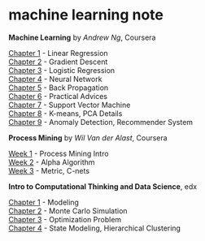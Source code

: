 # machine learning note

**Machine Learning** by *Andrew Ng*, Coursera

[Chapter 1](http://1ambda.github.io/machine-learning-week-1/) - Linear Regression  
[Chapter 2](http://1ambda.github.io/machine-learning-week-2/) - Gradient Descent  
[Chapter 3](http://1ambda.github.io/machine-learning-week-3/) - Logistic Regression  
[Chapter 4](http://1ambda.github.io/machine-learning-week-4/) - Neural Network  
[Chapter 5](http://1ambda.github.io/machine-learning-week-5/) - Back Propagation  
[Chapter 6](http://1ambda.github.io/machine-learning-week-6/) - Practical Advices  
[Chapter 7](http://1ambda.github.io/machine-learning-week-7/) - Support Vector Machine  
[Chapter 8](http://1ambda.github.io/machine-learning-week-8/) - K-means, PCA Details   
[Chapter 9](http://1ambda.github.io/machine-learning-week-9/) - Anomaly Detection, Recommender System     

**Process Mining** by *Wil Van der Alast*, Coursera

[Week 1](http://1ambda.github.io/process-mining-week1/) - Process Mining Intro  
[Week 2](http://1ambda.github.io/process-mining-week2/) - Alpha Algorithm  
[Week 3](http://1ambda.github.io/process-mining-week4/) - Metric, C-nets  

**Intro to Computational Thinking and Data Science**, edx

[Chapter 1](http://1ambda.github.io/edx-600-2x-1/) - Modeling  
[Chapter 2](http://1ambda.github.io/edx-600-2x-2/) - Monte Carlo Simulation  
[Chapter 3](http://1ambda.github.io/edx-600-2x-3/) - Optimization Problem  
[Chapter 4](http://1ambda.github.io/edx-600-2x-4/) - State Modeling, Hierarchical Clustering   

